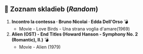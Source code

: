## 🎵 Zoznam skladieb (*Random*)

1. **Incontro la contessa · Bruno Nicolai · Edda Dell'Orso**  💣
    - Movie - Love Birds - Una strana voglia d'amare(1969)
2. **Alien (OST) - End Titles (Howard Hanson - Symphony No. 2 (Romantic), II.)**  💣
    - Movie - Alien (1979)